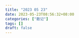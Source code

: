 ```yaml
---
title: "2023 05 23"
date: 2023-05-23T08:56:32+08:00
categories: ["散记"]
tags: []
draft: false
---
```





